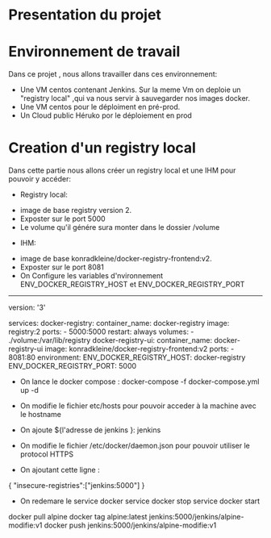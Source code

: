 # Presentation du projet 
# Environnement de travail
Dans ce projet , nous allons travailler dans ces environnement:
- Une VM centos contenant Jenkins. Sur la meme Vm on deploie un "registry local" ,qui va nous servir à sauvegarder nos images docker.
- Une VM centos pour le déploiment en pré-prod.
- Un Cloud public Héruko por le déploiement en prod

# Creation d'un registry local 
Dans cette partie nous allons créer un registry local et une IHM pour pouvoir y accéder:

* Registry local:
   
- image de base registry version 2.
- Exposter sur le port 5000
- Le volume qu'il génére sura monter dans le dossier /volume 
  
* IHM: 
  
- image de base konradkleine/docker-registry-frontend:v2.
- Exposter sur le port 8081
- On Configure les variables d'nvironnement ENV_DOCKER_REGISTRY_HOST et ENV_DOCKER_REGISTRY_PORT


---
version: '3'

services:
    docker-registry:
        container_name: docker-registry
        image: registry:2
        ports:
            - 5000:5000
        restart: always
        volumes:
            - ./volume:/var/lib/registry
    docker-registry-ui:
        container_name: docker-registry-ui
        image: konradkleine/docker-registry-frontend:v2
        ports:
            - 8081:80
        environment:
            ENV_DOCKER_REGISTRY_HOST: docker-registry
            ENV_DOCKER_REGISTRY_PORT: 5000


* On lance le docker compose : docker-compose -f docker-compose.yml up -d

* On modifie le fichier etc/hosts pour pouvoir acceder à la machine avec le hostname
- On ajoute ${l'adresse de jenkins }: jenkins
  
* On modifie le fichier /etc/docker/daemon.json pour pouvoir utiliser le protocol HTTPS

- On ajoutant cette ligne :



{
     "insecure-registries":["jenkins:5000"]
}


- On redemare le service docker 
  service docker stop
  service docker start



docker pull alpine
docker tag alpine:latest jenkins:5000/jenkins/alpine-modifie:v1
docker push jenkins:5000/jenkins/alpine-modifie:v1
